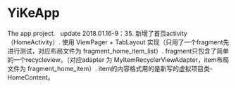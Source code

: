 # YiKeApp
The app project.
 
update 2018.01.16-9：35.
新增了首页activity（HomeActivity）.
使用 ViewPager + TabLayout 实现（只用了一个fragment先进行测试，对应布局文件为 fragment_home_item_list）.
fragment只包含了简单的一个recycleview。（对应adapter 为 MyItemRecyclerViewAdapter，item布局文件为 fragment_home_item）.
item的内容格式用的是新写的虚拟项目类-HomeContent。
